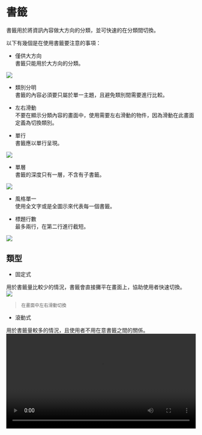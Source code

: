 # 書籤

書籤用於將資訊內容做大方向的分類，並可快速的在分類間切換。

以下有幾個是在使用書籤要注意的事項：
* 僅供大方向  
書籤只能用於大方向的分類。

<img src="http://material-design.storage.googleapis.com/publish/material_v_4/material_ext_publish/0B6Okdz75tqQscExOcHhfYUdNZlE/components_tabs_usage_example1.png" style="max-width:50%"/>

* 類別分明  
書籤的內容必須要只屬於單一主題，且避免類別間需要進行比較。

* 左右滑動  
不要在顯示分類內容的畫面中，使用需要左右滑動的物件，因為滑動在此畫面定義為切換類別。

* 單行  
書籤應以單行呈現。

<img src="http://material-design.storage.googleapis.com/publish/material_v_4/material_ext_publish/0B6Okdz75tqQsTTdvazhjTHlsWjg/components_tabs_usage_example5.png" style="max-width:50%"/>

* 單層  
書籤的深度只有一層，不含有子書籤。

<img src="http://material-design.storage.googleapis.com/publish/material_v_4/material_ext_publish/0B6Okdz75tqQsVmowR3NUVWoxVWs/components_tabs_usage_example3.png" style="max-width:50%"/>

* 風格單一  
使用全文字或是全圖示來代表每一個書籤。

* 標題行數  
最多兩行，在第二行進行截短。

<img src="http://material-design.storage.googleapis.com/publish/material_v_4/material_ext_publish/0Bzhp5Z4wHba3WFR6bnJvaG9wclk/components_tabs_usage_content1.png" style="max-width:50%"/>

## 類型
* 固定式  

用於書籤量比較少的情況，書籤會直接攤平在畫面上，協助使用者快速切換。  
<img src="http://material-design.storage.googleapis.com/publish/material_v_4/material_ext_publish/0B6Okdz75tqQsNHMyNDg1YWtVcHM/components_tabs_typesoftabs_mobile1.png" style="max-width:50%"/>
> <p style="font-size: 12px">在畫面中左右滑動切換</p>

* 滾動式  

用於書籤量較多的情況，且使用者不用在意書籤之間的關係。
<video height="auto" width="100%" preload="metadata" loop="" controls>
  <source src=http://material-design.storage.googleapis.com/publish/material_v_4/material_ext_publish/0B6Okdz75tqQsY1JuWnJGSHpiQkE/components-tabs-typesoftabs_scrollable_tabs_01_xhdpi_003.webm" type="video/webm">
  <source src="http://material-design.storage.googleapis.com/publish/material_v_4/material_ext_publish/0B6Okdz75tqQsY1JuWnJGSHpiQkE/components-tabs-typesoftabs_scrollable_tabs_01_xhdpi_003.mp4" type="video/mp4">
</video>

